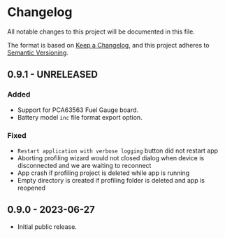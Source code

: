 # Changelog

All notable changes to this project will be documented in this file.

The format is based on [Keep a Changelog](https://keepachangelog.com/en/1.0.0/),
and this project adheres to
[Semantic Versioning](https://semver.org/spec/v2.0.0.html).

## 0.9.1 - UNRELEASED

### Added

-   Support for PCA63563 Fuel Gauge board.
-   Battery model `inc` file format export option.

### Fixed

-   `Restart application with verbose logging` button did not restart app
-   Aborting profiling wizard would not closed dialog when device is
    disconnected and we are waiting to reconnect
-   App crash if profiling project is deleted while app is running
-   Empty directory is created if profiling folder is deleted and app is
    reopened

## 0.9.0 - 2023-06-27

-   Initial public release.
